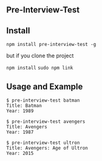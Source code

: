 ## Pre-Interview-Test

## Install

`npm install pre-interview-test -g`

but if you clone the project

`npm install`
`sudo npm link`



## Usage and Example

	$ pre-interview-test batman
	Title: Batman
	Year: 1989

	$ pre-interview-test avengers
	Title: Avengers
	Year: 1987

	$ pre-interview-test ultron
	Title: Avengers: Age of Ultron
	Year: 2015
